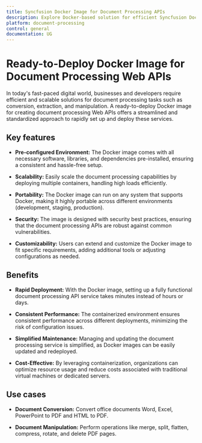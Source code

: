 ```yaml
---
title: Syncfusion Docker Image for Document Processing APIs
description: Explore Docker-based solution for efficient Syncfusion Document Processing Web APIs, designed for rapid deployment, scalability, and security.
platform: document-processing
control: general
documentation: UG
---
```

# Ready-to-Deploy Docker Image for Document Processing Web APIs

In today's fast-paced digital world, businesses and developers require efficient and scalable solutions for document processing tasks such as conversion, extraction, and manipulation. A ready-to-deploy Docker image for creating document processing Web APIs offers a streamlined and standardized approach to rapidly set up and deploy these services.

## Key features

- **Pre-configured Environment:** The Docker image comes with all necessary software, libraries, and dependencies pre-installed, ensuring a consistent and hassle-free setup.

- **Scalability:** Easily scale the document processing capabilities by deploying multiple containers, handling high loads efficiently.

- **Portability:** The Docker image can run on any system that supports Docker, making it highly portable across different environments (development, staging, production).

- **Security:** The image is designed with security best practices, ensuring that the document processing APIs are robust against common vulnerabilities.

- **Customizability:** Users can extend and customize the Docker image to fit specific requirements, adding additional tools or adjusting configurations as needed.

## Benefits

- **Rapid Deployment:** With the Docker image, setting up a fully functional document processing API service takes minutes instead of hours or days.

- **Consistent Performance:** The containerized environment ensures consistent performance across different deployments, minimizing the risk of configuration issues.

- **Simplified Maintenance:** Managing and updating the document processing service is simplified, as Docker images can be easily updated and redeployed.

- **Cost-Effective:** By leveraging containerization, organizations can optimize resource usage and reduce costs associated with traditional virtual machines or dedicated servers.

## Use cases

- **Document Conversion:** Convert office documents Word, Excel, PowerPoint to PDF and HTML to PDF.

- **Document Manipulation:** Perform operations like merge, split, flatten, compress, rotate, and delete PDF pages.

